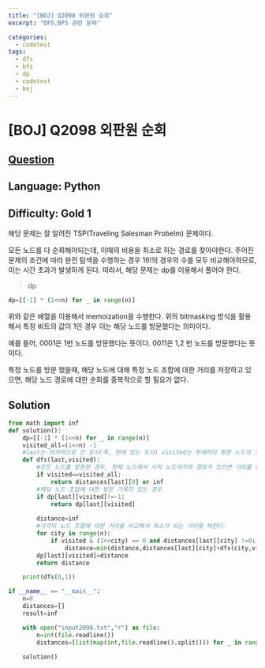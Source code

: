 ```yaml
---
title: "[BOJ] Q2098 외판원 순회"
excerpt: "DFS,BFS 관련 문제"

categories:
  - codetest
tags:
  - dfs
  - bfs
  - dp
  - codetest
  - boj
---
```

# [BOJ] Q2098 외판원 순회
## [Question](https://www.acmicpc.net/problem/2098)
## Language: Python
## Difficulty: Gold 1

해당 문제는 잘 알려진 TSP(Traveling Salesman Probelm) 문제이다.

모든 노드를 다 순회해야되는데, 이때의 비용을 최소로 하는 경로를 찾아야한다. 주어진 문제의 조건에 따라 완전 탐색을 수행하는 경우 16!의 경우의 수를 모두 비교해야하므로, 이는 시간 초과가 발생하게 된다. 따라서, 해당 문제는 dp를 이용해서 풀어야 한다.

> dp

```python
dp=[[-1] * (1<<n) for _ in range(n)]
```
위와 같은 배열을 이용해서 memoization을 수행한다. 위의 bitmasking 방식을 활용해서 특정 비트의 값이 1인 경우 이는 해당 노드를 방문했다는 의미이다. 

예를 들어, 
0001은 1번 노드를 방문했다는 뜻이다.
0011은 1,2 번 노드를 방문했다는 뜻이다.

특정 노드를 방문 했을때, 해당 노드에 대해 특정 노드 조합에 대한 거리를 저장하고 있으면, 해당 노드 경로에 대한 순회를 중복적으로 할 필요가 없다.


## Solution

```python
from math import inf
def solution():
    dp=[[-1] * (1<<n) for _ in range(n)]
    visited_all=(1<<n) -1
    #last는 마지막으로 간 도시(즉, 현재 있는 도시) visited는 현재까지 방문 노드의 정보를 비트로 표현한 것
    def dfs(last,visited):
        #모든 노드를 방문한 경우, 현재 노드에서 시작 노드까지의 경로가 있으면 거리를 반환하고, 없으면 무한대 반환
        if visited==visited_all:
            return distances[last][0] or inf
        #해당 노드 조합에 대한 방문 기록이 있는 경우
        if dp[last][visited]!=-1:
            return dp[last][visited]
        
        distance=inf
        #각각의 노드 조합에 대한 거리를 비교해서 최소가 되는 거리를 택한다.
        for city in range(n):
            if visited & (1<<city) == 0 and distances[last][city] !=0:
                distance=min(distance,distances[last][city]+dfs(city,visited|(1<<city)))
        dp[last][visited]=distance
        return distance

    print(dfs(0,1))

if __name__ == "__main__":
    n=0
    distances=[]
    result=inf

    with open("input2098.txt","r") as file:
        n=int(file.readline())
        distances=[list(map(int,file.readline().split())) for _ in range(n)]
    
    solution()     
```